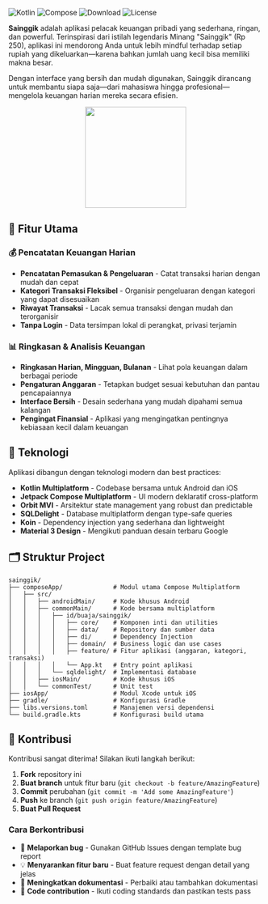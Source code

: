 ![Kotlin](https://img.shields.io/badge/Kotlin-Multiplatform-7F52FF?logo=kotlin)
![Compose](https://img.shields.io/badge/Compose-Multiplatform-4285F4?logo=jetpackcompose)
![Download](https://img.shields.io/badge/Download-Google_Play-32CD32?logo=googleplay)
![License](https://img.shields.io/badge/License-Apache%202.0-lightgrey.svg)

**Sainggik** adalah aplikasi pelacak keuangan pribadi yang sederhana, ringan, dan powerful. Terinspirasi dari istilah legendaris Minang "Sainggik" (Rp 250), aplikasi ini mendorong Anda untuk lebih mindful terhadap setiap rupiah yang dikeluarkan—karena bahkan jumlah uang kecil bisa memiliki makna besar.

Dengan interface yang bersih dan mudah digunakan, Sainggik dirancang untuk membantu siapa saja—dari mahasiswa hingga profesional—mengelola keuangan harian mereka secara efisien.

<p align="center">
  <a href="https://play.google.com/store/apps/details?id=id.buaja.sainggik">
    <img src="https://play.google.com/intl/en_us/badges/static/images/badges/en_badge_web_generic.png" width="200">
  </a>
</p>

## 🌟 Fitur Utama

### 💰 Pencatatan Keuangan Harian
- **Pencatatan Pemasukan & Pengeluaran** - Catat transaksi harian dengan mudah dan cepat
- **Kategori Transaksi Fleksibel** - Organisir pengeluaran dengan kategori yang dapat disesuaikan
- **Riwayat Transaksi** - Lacak semua transaksi dengan mudah dan terorganisir
- **Tanpa Login** - Data tersimpan lokal di perangkat, privasi terjamin

### 📊 Ringkasan & Analisis Keuangan
- **Ringkasan Harian, Mingguan, Bulanan** - Lihat pola keuangan dalam berbagai periode
- **Pengaturan Anggaran** - Tetapkan budget sesuai kebutuhan dan pantau pencapaiannya
- **Interface Bersih** - Desain sederhana yang mudah dipahami semua kalangan
- **Pengingat Finansial** - Aplikasi yang mengingatkan pentingnya kebiasaan kecil dalam keuangan

## 🚀 Teknologi

Aplikasi dibangun dengan teknologi modern dan best practices:

- **Kotlin Multiplatform** - Codebase bersama untuk Android dan iOS
- **Jetpack Compose Multiplatform** - UI modern deklaratif cross-platform
- **Orbit MVI** - Arsitektur state management yang robust dan predictable
- **SQLDelight** - Database multiplatform dengan type-safe queries
- **Koin** - Dependency injection yang sederhana dan lightweight
- **Material 3 Design** - Mengikuti panduan desain terbaru Google

## 🗂 Struktur Project

```
sainggik/
├── composeApp/              # Modul utama Compose Multiplatform
│   ├── src/
│   │   ├── androidMain/     # Kode khusus Android
│   │   ├── commonMain/      # Kode bersama multiplatform
│   │   │   ├── id/buaja/sainggik/
│   │   │   │   ├── core/    # Komponen inti dan utilities
│   │   │   │   ├── data/    # Repository dan sumber data
│   │   │   │   ├── di/      # Dependency Injection
│   │   │   │   ├── domain/  # Business logic dan use cases
│   │   │   │   ├── feature/ # Fitur aplikasi (anggaran, kategori, transaksi)
│   │   │   │   └── App.kt   # Entry point aplikasi
│   │   │   └── sqldelight/  # Implementasi database
│   │   ├── iosMain/         # Kode khusus iOS
│   │   └── commonTest/      # Unit test
├── iosApp/                  # Modul Xcode untuk iOS
├── gradle/                  # Konfigurasi Gradle
├── libs.versions.toml       # Manajemen versi dependensi
└── build.gradle.kts         # Konfigurasi build utama
```

## 🤝 Kontribusi

Kontribusi sangat diterima! Silakan ikuti langkah berikut:

1. **Fork** repository ini
2. **Buat branch** untuk fitur baru (`git checkout -b feature/AmazingFeature`)
3. **Commit** perubahan (`git commit -m 'Add some AmazingFeature'`)
4. **Push** ke branch (`git push origin feature/AmazingFeature`)
5. **Buat Pull Request**

### Cara Berkontribusi
- 🐛 **Melaporkan bug** - Gunakan GitHub Issues dengan template bug report
- 💡 **Menyarankan fitur baru** - Buat feature request dengan detail yang jelas
- 📖 **Meningkatkan dokumentasi** - Perbaiki atau tambahkan dokumentasi
- 🔧 **Code contribution** - Ikuti coding standards dan pastikan tests pass

